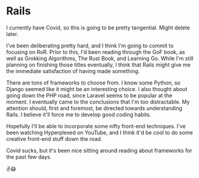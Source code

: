 # Rails

I currently have Covid, so this is going to be pretty tangential. Might delete later.

I've been deliberating pretty hard, and I think I'm going to commit to focusing on RoR. Prior to this, I'd been reading through the GoF book, as well as Grokking Algorithms, The Rust Book, and Learning Go. While I'm still planning on finishing those titles eventually, I think that Rails might give me the immediate satisfaction of having made something.

There are tons of frameworks to choose from. I know some Python, so Django seemed like it might be an interesting choice. I also thought about going down the PHP road, since Laravel seems to be popular at the moment. I eventually came to the conclusions that I'm too distractable. My attention should, first and foremost, be directed towards understanding Rails. I believe it'll force me to develop good coding habits.

Hopefully I'll be able to incorporate some nifty front-end techniques. I've been watching Hyperplexed on YouTube, and I think it'd be cool to do some creative front-end stuff down the road.

Covid sucks, but it's been nice sitting around reading about frameworks for the past few days.

✌️😷
